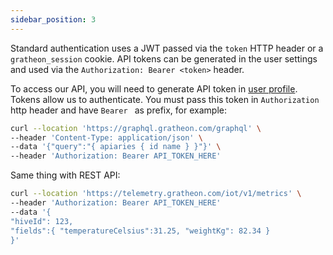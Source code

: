 ```yaml
---
sidebar_position: 3
---
```


Standard authentication uses a JWT passed via the `token` HTTP header or a `gratheon_session` cookie. API tokens can be generated in the user settings and used via the `Authorization: Bearer <token>` header.



To access our API, you will need to generate API token in [user profile](https://app.gratheon.com/account). Tokens allow us to authenticate. You must pass this token in `Authorization` http header and have `Bearer ` as prefix, for example:

```bash
curl --location 'https://graphql.gratheon.com/graphql' \
--header 'Content-Type: application/json' \
--data '{"query":"{ apiaries { id name } }"}' \
--header 'Authorization: Bearer API_TOKEN_HERE'
```

Same thing with REST API:

```bash
curl --location 'https://telemetry.gratheon.com/iot/v1/metrics' \
--header 'Authorization: Bearer API_TOKEN_HERE'
--data '{
"hiveId": 123,
"fields":{ "temperatureCelsius":31.25, "weightKg": 82.34 }
}'
```